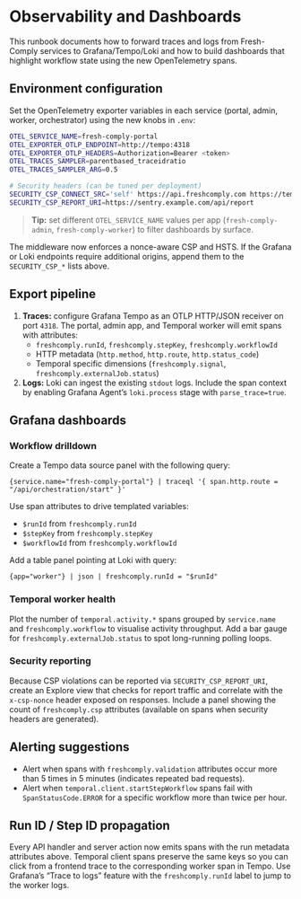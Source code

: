 # Observability and Dashboards

This runbook documents how to forward traces and logs from Fresh-Comply services to Grafana/Tempo/Loki and how to build dashboards that highlight workflow state using the new OpenTelemetry spans.

## Environment configuration

Set the OpenTelemetry exporter variables in each service (portal, admin, worker, orchestrator) using the new knobs in `.env`:

```bash
OTEL_SERVICE_NAME=fresh-comply-portal
OTEL_EXPORTER_OTLP_ENDPOINT=http://tempo:4318
OTEL_EXPORTER_OTLP_HEADERS=Authorization=Bearer <token>
OTEL_TRACES_SAMPLER=parentbased_traceidratio
OTEL_TRACES_SAMPLER_ARG=0.5

# Security headers (can be tuned per deployment)
SECURITY_CSP_CONNECT_SRC='self' https://api.freshcomply.com https://tempo:4318
SECURITY_CSP_REPORT_URI=https://sentry.example.com/api/report
```

> **Tip:** set different `OTEL_SERVICE_NAME` values per app (`fresh-comply-admin`, `fresh-comply-worker`) to filter dashboards by surface.

The middleware now enforces a nonce-aware CSP and HSTS. If the Grafana or Loki endpoints require additional origins, append them to the `SECURITY_CSP_*` lists above.

## Export pipeline

1. **Traces:** configure Grafana Tempo as an OTLP HTTP/JSON receiver on port `4318`. The portal, admin app, and Temporal worker will emit spans with attributes:
   - `freshcomply.runId`, `freshcomply.stepKey`, `freshcomply.workflowId`
   - HTTP metadata (`http.method`, `http.route`, `http.status_code`)
   - Temporal specific dimensions (`freshcomply.signal`, `freshcomply.externalJob.status`)
2. **Logs:** Loki can ingest the existing `stdout` logs. Include the span context by enabling Grafana Agent’s `loki.process` stage with `parse_trace=true`.

## Grafana dashboards

### Workflow drilldown

Create a Tempo data source panel with the following query:

```
{service.name="fresh-comply-portal"} | traceql '{ span.http.route = "/api/orchestration/start" }'
```

Use span attributes to drive templated variables:

- `$runId` from `freshcomply.runId`
- `$stepKey` from `freshcomply.stepKey`
- `$workflowId` from `freshcomply.workflowId`

Add a table panel pointing at Loki with query:

```
{app="worker"} | json | freshcomply.runId = "$runId"
```

### Temporal worker health

Plot the number of `temporal.activity.*` spans grouped by `service.name` and `freshcomply.workflow` to visualise activity throughput. Add a bar gauge for `freshcomply.externalJob.status` to spot long-running polling loops.

### Security reporting

Because CSP violations can be reported via `SECURITY_CSP_REPORT_URI`, create an Explore view that checks for report traffic and correlate with the `x-csp-nonce` header exposed on responses. Include a panel showing the count of `freshcomply.csp` attributes (available on spans when security headers are generated).

## Alerting suggestions

- Alert when spans with `freshcomply.validation` attributes occur more than 5 times in 5 minutes (indicates repeated bad requests).
- Alert when `temporal.client.startStepWorkflow` spans fail with `SpanStatusCode.ERROR` for a specific workflow more than twice per hour.

## Run ID / Step ID propagation

Every API handler and server action now emits spans with the run metadata attributes above. Temporal client spans preserve the same keys so you can click from a frontend trace to the corresponding worker span in Tempo. Use Grafana’s “Trace to logs” feature with the `freshcomply.runId` label to jump to the worker logs.

